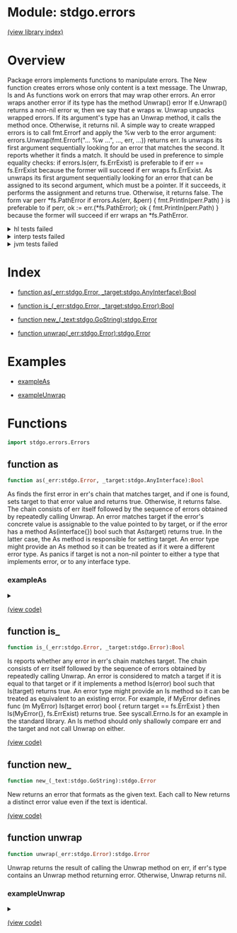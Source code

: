 # Module: stdgo.errors


[(view library index)](../stdgo.md)


# Overview


Package errors implements functions to manipulate errors.  The New function creates errors whose only content is a text message.  The Unwrap, Is and As functions work on errors that may wrap other errors. An error wraps another error if its type has the method  Unwrap\(\) error  If e.Unwrap\(\) returns a non\-nil error w, then we say that e wraps w.  Unwrap unpacks wrapped errors. If its argument's type has an Unwrap method, it calls the method once. Otherwise, it returns nil.  A simple way to create wrapped errors is to call fmt.Errorf and apply the %w verb to the error argument:  errors.Unwrap\(fmt.Errorf\("... %w ...", ..., err, ...\)\)  returns err.  Is unwraps its first argument sequentially looking for an error that matches the second. It reports whether it finds a match. It should be used in preference to simple equality checks:  if errors.Is\(err, fs.ErrExist\)  is preferable to  if err == fs.ErrExist  because the former will succeed if err wraps fs.ErrExist.  As unwraps its first argument sequentially looking for an error that can be assigned to its second argument, which must be a pointer. If it succeeds, it performs the assignment and returns true. Otherwise, it returns false. The form  var perr \*fs.PathError if errors.As\(err, &perr\) \{ fmt.Println\(perr.Path\) \}  is preferable to  if perr, ok := err.\(\*fs.PathError\); ok \{ fmt.Println\(perr.Path\) \}  because the former will succeed if err wraps an \*fs.PathError. 


<details><summary>hl tests failed</summary>
<p>

```
(Test time-out - runtime exceeded 2m0s)
```
</p>
</details>

<details><summary>interp tests failed</summary>
<p>

```
(Test time-out - runtime exceeded 2m0s)
```
</p>
</details>

<details><summary>jvm tests failed</summary>
<p>

```
(Test time-out - runtime exceeded 2m0s)
```
</p>
</details>


# Index


- [function as\(\_err:stdgo.Error, \_target:stdgo.AnyInterface\):Bool](<#function-as>)

- [function is\_\(\_err:stdgo.Error, \_target:stdgo.Error\):Bool](<#function-is_>)

- [function new\_\(\_text:stdgo.GoString\):stdgo.Error](<#function-new_>)

- [function unwrap\(\_err:stdgo.Error\):stdgo.Error](<#function-unwrap>)

# Examples


- [exampleAs](<#exampleas>)

- [exampleUnwrap](<#exampleunwrap>)

# Functions


```haxe
import stdgo.errors.Errors
```


## function as


```haxe
function as(_err:stdgo.Error, _target:stdgo.AnyInterface):Bool
```


As finds the first error in err's chain that matches target, and if one is found, sets target to that error value and returns true. Otherwise, it returns false.  The chain consists of err itself followed by the sequence of errors obtained by repeatedly calling Unwrap.  An error matches target if the error's concrete value is assignable to the value pointed to by target, or if the error has a method As\(interface\{\}\) bool such that As\(target\) returns true. In the latter case, the As method is responsible for setting target.  An error type might provide an As method so it can be treated as if it were a different error type.  As panics if target is not a non\-nil pointer to either a type that implements error, or to any interface type. 


### exampleAs


<details><summary></summary>
<p>


```haxe
function exampleAs():Void {
	{
		var __tmp__ = stdgo.os.Os.open((Go.str("non-existing") : GoString)),
			_0:Ref<stdgo.os.Os.File> = __tmp__._0,
			_err:stdgo.Error = __tmp__._1;
		if (_err != null) {
			var _pathError:Ref<stdgo.io.fs.Fs.PathError> = (null : stdgo.io.fs.Fs.PathError);
			if (stdgo.errors.Errors.as(_err, Go.toInterface(_pathError))) {
				stdgo.fmt.Fmt.println((Go.str("Failed at path:") : GoString), _pathError.path);
			} else {
				stdgo.fmt.Fmt.println(_err);
			};
		};
	};
}
```


</p>
</details>


[\(view code\)](<./Errors.hx#L189>)


## function is\_


```haxe
function is_(_err:stdgo.Error, _target:stdgo.Error):Bool
```


Is reports whether any error in err's chain matches target.  The chain consists of err itself followed by the sequence of errors obtained by repeatedly calling Unwrap.  An error is considered to match a target if it is equal to that target or if it implements a method Is\(error\) bool such that Is\(target\) returns true.  An error type might provide an Is method so it can be treated as equivalent to an existing error. For example, if MyError defines  func \(m MyError\) Is\(target error\) bool \{ return target == fs.ErrExist \}  then Is\(MyError\{\}, fs.ErrExist\) returns true. See syscall.Errno.Is for an example in the standard library. An Is method should only shallowly compare err and the target and not call Unwrap on either. 


[\(view code\)](<./Errors.hx#L143>)


## function new\_


```haxe
function new_(_text:stdgo.GoString):stdgo.Error
```


New returns an error that formats as the given text. Each call to New returns a distinct error value even if the text is identical. 


[\(view code\)](<./Errors.hx#L104>)


## function unwrap


```haxe
function unwrap(_err:stdgo.Error):stdgo.Error
```


Unwrap returns the result of calling the Unwrap method on err, if err's type contains an Unwrap method returning error. Otherwise, Unwrap returns nil. 


### exampleUnwrap


<details><summary></summary>
<p>


```haxe
function exampleUnwrap():Void {
	var _err1:stdgo.Error = stdgo.errors.Errors.new_((Go.str("error1") : GoString));
	var _err2:stdgo.Error = stdgo.fmt.Fmt.errorf((Go.str("error2: [%w]") : GoString), Go.toInterface(_err1));
	stdgo.fmt.Fmt.println(_err2);
	stdgo.fmt.Fmt.println(stdgo.errors.Errors.unwrap(_err2));
}
```


</p>
</details>


[\(view code\)](<./Errors.hx#L113>)


